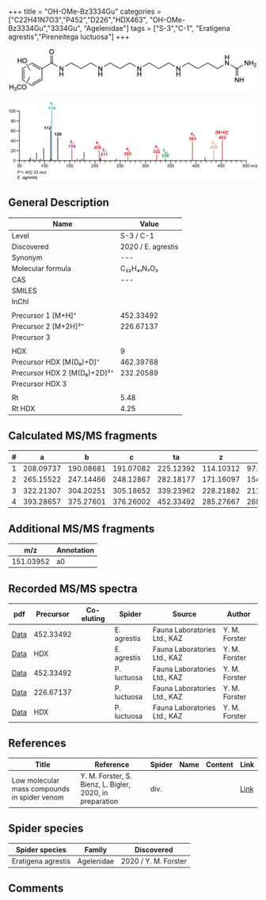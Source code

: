 +++
title = "OH-OMe-Bz3334Gu"
categories = ["C22H41N7O3","P452","D226","HDX463",
"OH-OMe-Bz3334Gu","3334Gu",
"Agelenidae"]
tags = ["S-3","C-1",
"Eratigena agrestis","Pireneitega luctuosa"]
+++

![](/img/OH-OMe-Bz3334Gu.png)

![](/img_MSMS/452_OH-OMe-Bz3334Gu_Ea_2.png?classes=border)

## General Description

| Name                       | Value              |
|----------------------------|--------------------|
| Level                      | S-3 / C-1          |
| Discovered                 | 2020 / E. agrestis |
| Synonym                    | ---                |
| Molecular formula          | C₂₂H₄₁N₇O₃                   |
| CAS                        | ---                |
| SMILES |   |
| InChI  |   |
|                            |                    |
| Precursor 1 [M+H]⁺         | 452.33492                   |
| Precursor 2 [M+2H]²⁺       | 226.67137                   |
| Precursor 3                |                    |
|                            |                    |
| HDX                        | 9                   |
| Precursor HDX   [M(D₉)+D]⁺   | 462.39768                   |
| Precursor HDX 2 [M(D₉)+2D]²⁺ | 232.20589                   |
| Precursor HDX 3            |                    |
|                            |                    |
| Rt                         | 5.48                   |
| Rt HDX                     | 4.25                   |

## Calculated MS/MS fragments

| # | a         | b         | c         | ta        | z         | y         | tz        |
|---|-----------|-----------|-----------|-----------|-----------|-----------|-----------|
| 1 | 208.09737 | 190.08681 | 191.07082 | 225.12392 | 114.10312 | 97.07657 | 131.12967 |
| 2 | 265.15522 | 247.14466 | 248.12867 | 282.18177 | 171.16097 | 154.13442 | 188.18752 |
| 3 | 322.21307 | 304.20251 | 305.18652 | 339.23962 | 228.21882 | 211.19227 | 245.24537 |
| 4 | 393.28657 | 375.27601 | 376.26002 | 452.33492 | 285.27667 | 268.25012 | 302.30322 |

## Additional MS/MS fragments

| m/z | Annotation |
|-----|------------|
| 151.03952 | a0           |

## Recorded MS/MS spectra

| pdf                                             | Precursor | Co-eluting | Spider      | Source                       | Author        |
|-------------------------------------------------|-----------|------------|-------------|------------------------------|---------------|
| [Data](/pdf/E-agrestis/452_OH-OMe-Bz3334Gu_Ea.pdf)   | 452.33492 |            | E. agrestis | Fauna Laboratories Ltd., KAZ | Y. M. Forster |
| [Data](/pdf/E-agrestis/452_OH-OMe-Bz3334Gu_Ea_HDX.pdf)   | HDX |            | E. agrestis | Fauna Laboratories Ltd., KAZ | Y. M. Forster |
| [Data](/pdf/P-luctuosa/452_OH-OMe-Bz3334Gu_Pl.pdf) | 452.33492 |           | P. luctuosa | Fauna Laboratories Ltd., KAZ | Y. M. Forster |
| [Data](/pdf/P-luctuosa/452_OH-OMe-Bz3334Gu_Pl_2.pdf) | 226.67137 |           | P. luctuosa | Fauna Laboratories Ltd., KAZ | Y. M. Forster |
| [Data](/pdf/P-luctuosa/452_OH-OMe-Bz3334Gu_Pl_HDX.pdf) | HDX |           | P. luctuosa | Fauna Laboratories Ltd., KAZ | Y. M. Forster |


## References

| Title | Reference | Spider | Name | Content | Link |
|-------|-----------|--------|------|---------|------|
| Low molecular mass compounds in spider venom      | Y. M. Forster, S. Bienz, L. Bigler, 2020, in preparation          | div.       |   |   | [Link](unknown) |

## Spider species

| Spider species     | Family     | Discovered           |
|--------------------|------------|----------------------|
| Eratigena agrestis | Agelenidae | 2020 / Y. M. Forster |

## Comments